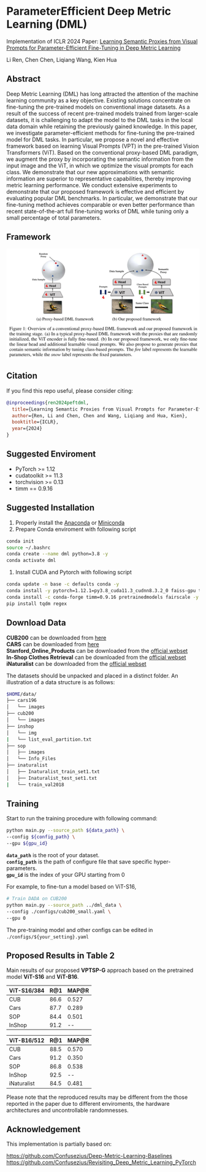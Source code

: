 # ParameterEfficient Deep Metric Learning (DML)

Implementation of ICLR 2024 Paper: [Learning Semantic Proxies from Visual Prompts for Parameter-Efficient Fine-Tuning in Deep Metric Learning](https://arxiv.org/pdf/2402.02340.pdf)

Li Ren, Chen Chen, Liqiang Wang, Kien Hua


## Abstract 

Deep Metric Learning (DML) has long attracted the attention of the machine learning community as a key objective. Existing solutions concentrate on fine-tuning the pre-trained models on conventional image datasets. As a result of the success of recent pre-trained models trained from larger-scale datasets, it is challenging to adapt the model to the DML tasks in the local data domain while retaining the previously gained knowledge. In this paper, we investigate parameter-efficient methods for fine-tuning the pre-trained model for DML tasks. In particular, we propose a novel and effective framework based on learning Visual Prompts (VPT) in the pre-trained Vision Transformers (ViT). Based on the conventional proxy-based DML paradigm, we augment the proxy by incorporating the semantic information from the input image and the ViT, in which we optimize the visual prompts for each class. We demonstrate that our new approximations with semantic information are superior to representative capabilities, thereby improving metric learning performance. We conduct extensive experiments to demonstrate that our proposed framework is effective and efficient by evaluating popular DML benchmarks. In particular, we demonstrate that our fine-tuning method achieves comparable or even better performance than recent state-of-the-art full fine-tuning works of DML while tuning only a small percentage of total parameters.

## Framework

![image](./images/main.jpg)



## Citation

If you find this repo useful, please consider citing:

```BibTex
@inproceedings{ren2024peftdml,
  title={Learning Semantic Proxies from Visual Prompts for Parameter-Efficient Fine-Tuning in Deep Metric Learning},
  author={Ren, Li and Chen, Chen and Wang, Liqiang and Hua, Kien},
  booktitle={ICLR},
  year={2024}
}
```

## Suggested Enviroment

* PyTorch >= 1.12
* cudatoolkit >= 11.3
* torchvision >= 0.13
* timm == 0.9.16

## Suggested Installation

1. Properly install the [Anaconda](https://www.anaconda.com/download) or [Miniconda](https://repo.anaconda.com/miniconda/)
2. Prepare Conda enviroment with following script
   
   
```Bash
conda init
source ~/.bashrc
conda create --name dml python=3.8 -y
conda activate dml
```
1. Install CUDA and Pytorch with following script
```Bash
conda update -n base -c defaults conda -y
conda install -y pytorch=1.12.1=py3.8_cuda11.3_cudnn8.3.2_0 faiss-gpu torchvision cudatoolkit=11.3 -c pytorch 
conda install -c conda-forge timm=0.9.16 pretrainedmodels fairscale -y
pip install tqdm regex
```

## Download Data
**CUB200** can be downloaded from [here](https://www.dropbox.com/s/tjhf7fbxw5f9u0q/cub200.tar?dl=1) \
**CARS** can be downloaded from [here](https://www.dropbox.com/s/zi2o92hzqekbmef/cars196.tar?dl=1) \
**Stanford_Online_Products** can be downloaded from the [official webset](https://cvgl.stanford.edu/projects/lifted_struct/)\
**In-Shop Clothes Retrieval** can be downloaded from the [official webset](https://mmlab.ie.cuhk.edu.hk/projects/DeepFashion/InShopRetrieval.html)
**iNaturalist** can be downloaded from the [official webset](https://github.com/visipedia/inat_comp/tree/master/2017)

The datasets should be unpacked and placed in a distinct folder. An illustration of a data structure is as follows:

```Bash 
$HOME/data/
├── cars196
│   └── images
├── cub200
│   └── images
├── inshop
│   └── img
|   └── list_eval_partition.txt
├── sop
│   ├── images
│   └── Info_Files
├── inaturalist
│   ├── Inaturalist_train_set1.txt
│   ├── Inaturalist_test_set1.txt
|   └── train_val2018
```

## Training

Start to run the training procedure with following command:


```Bash
python main.py --source_path ${data_path} \
--config ${config_path} \
--gpu ${gpu_id}
```

**`data_path`** is the root of your dataset.\
**`config_path`** is the path of configure file that save specific hyper-parameters.\
**`gpu_id`** is the index of your GPU starting from 0


For example, to fine-tun a model based on ViT-S16, 

```Bash
# Train DADA on CUB200
python main.py --source_path ../dml_data \
--config ./configs/cub200_small.yaml \
--gpu 0
```

The pre-training model and other configs can be edited in `./configs/${your_setting}.yaml`


## Proposed Results in Table 2

Main results of our proposed **VPTSP-G** approach based on the pretrained model __ViT-S16__ and __ViT-B16__.

| ViT-S16/384   | R@1 | MAP@R     |
|---------- |-----------|---------|
| CUB       |   86.6   |   0.527  |
| Cars      |   87.7   |   0.289  |
| SOP       |   84.4   |   0.501  |
| InShop    |   91.2   |   --     |


| ViT-B16/512   | R@1 | MAP@R |
|----------|----------|----------|
| CUB     |    88.5   |   0.570  |
| Cars    |    91.2   |   0.350  |
| SOP     |    86.8   |   0.538  |
| InShop    |  92.5  |    --      |
| iNaturalist   |   84.5    |  0.481 |


Please note that the reproduced results may be different from the those reported in the paper due to different enviroments, the hardware architectures and uncontrollable randomnesses.

## Acknowledgement

This implementation is partially based on:

https://github.com/Confusezius/Deep-Metric-Learning-Baselines
https://github.com/Confusezius/Revisiting_Deep_Metric_Learning_PyTorch